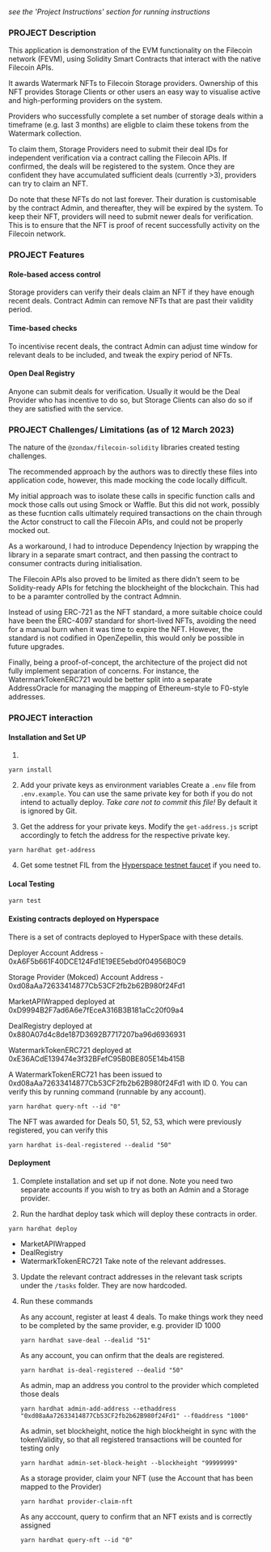 _see the 'Project Instructions' section for running instructions_

### PROJECT Description 

This application is demonstration of the EVM functionality on the Filecoin network (FEVM), using Solidity Smart Contracts that interact with the native Filecoin APIs.

It awards Watermark NFTs to Filecoin Storage providers. Ownership of this NFT provides Storage Clients or other users an easy way to visualise active and high-performing providers on the system. 

Providers who successfully complete a set number of storage deals within a timeframe (e.g. last 3 months) are eligble to claim these tokens from the Watermark collection.

To claim them, Storage Providers need to submit their deal IDs for independent verification via a contract calling the Filecoin APIs. If confirmed, the deals will be registered to the system. Once they are confident they have accumulated sufficient deals (currently >3), providers can try to claim an NFT. 

Do note that these NFTs do not last forever. Their duration is customisable by the contract Admin, and thereafter, they will be expired by the system. To keep their NFT, providers will need to submit newer deals for verification. This is to ensure that the NFT is proof of recent successfully activity on the Filecoin network.


### PROJECT Features

#### Role-based access control 
Storage providers can verify their deals claim an NFT if they have enough recent deals. 
Contract Admin can remove NFTs that are past their validity period.

#### Time-based checks 
To incentivise recent deals, the contract Admin can adjust time window for relevant deals to be included, and tweak the expiry period of NFTs.

#### Open Deal Registry
Anyone can submit deals for verification. Usually it would be the Deal Provider who has incentive to do so, but Storage Clients can also do so if they are satisfied with the service.


### PROJECT Challenges/ Limitations (as of 12 March 2023)

The nature of the `@zondax/filecoin-solidity` libraries created testing challenges.

The recommended approach by the authors was to directly these files into application code, however, this made mocking the code locally difficult. 

My initial approach was to isolate these calls in specific function calls and mock those calls out using Smock or Waffle. But this did not work, possibly as these fucntion calls ultimately required transactions on the chain through the Actor construct to call the Filecoin APIs, and could not be properly mocked out.

As a workaround, I had to introduce Dependency Injection by wrapping the library in a separate smart contract, and then passing the contract to consumer contracts during initialisation. 

The Filecoin APIs also proved to be limited as there didn't seem to be Solidity-ready APIs for fetching the blockheight of the blockchain. This had to be a paramter controlled by the contract Admnin.

Instead of using ERC-721 as the NFT standard, a more suitable choice could have been the ERC-4097 standard for short-lived NFTs, avoiding the need for a manual burn when it was time to expire the NFT. However, the standard is not codified in OpenZepellin, this would only be possible in future upgrades.

Finally, being a proof-of-concept, the architecture of the project did not fully implement separation of concerns. For instance, the WatermarkTokenERC721 would be better split into a separate AddressOracle for managing the mapping of Ethereum-style to F0-style addresses. 


### PROJECT interaction

#### Installation and Set UP
1. 
```
yarn install
```

2. Add your private keys as environment variables
Create a `.env` file from `.env.example`.
You can use the same private key for both if you do not intend to actually deploy. 
*Take care not to commit this file!* By default it is ignored by Git.

3. Get the address for your private keys.
Modify the `get-address.js` script accordingly to fetch the address for the respective private key. 
```
yarn hardhat get-address
```

4. Get some testnet FIL from the [Hyperspace testnet faucet](https://hyperspace.yoga/#faucet) if you need to.


#### Local Testing
```
yarn test
```


#### Existing contracts deployed on Hyperspace
There is a set of contracts deployed to HyperSpace with these details.

Deployer Account Address - 0xA6F5b661F40DCE124Fd1E19EE5ebd0f04956B0C9

Storage Provider (Mokced) Account Address - 0xd08aAa72633414877Cb53CF2fb2b62B980f24Fd1

MarketAPIWrapped deployed at 0xD9994B2F7ad6A6e7fEceA316B3B181aCc20f09a4

DealRegistry deployed at 0x880A07d4c8de187D3692B7717207ba96d6936931

WatermarkTokenERC721 deployed at 0xE36ACdE139474e3f32BFefC95B0BE805E14b415B

A WatermarkTokenERC721 has been issued to 0xd08aAa72633414877Cb53CF2fb2b62B980f24Fd1 with ID 0.
You can verify this by running command (runnable by any account).
```
yarn hardhat query-nft --id "0"
```
The NFT was awarded for Deals 50, 51, 52, 53, which were previously registered, you can verify this
```
yarn hardhat is-deal-registered --dealid "50"
```


#### Deployment
1. Complete installation and set up if not done.
Note you need two separate accounts if you wish to try as both an Admin and a Storage provider. 

2. Run the hardhat deploy task which will deploy these contracts in order.
```
yarn hardhat deploy
```
- MarketAPIWrapped
- DealRegistry
- WatermarkTokenERC721
Take note of the relevant addresses.

3. Update the relevant contract addresses in the relevant task scripts under the `/tasks` folder. They are now hardcoded.


4. Run these commands 

    As any account, register at least 4 deals. To make things work they need to be completed by the same provider, e.g. provider ID 1000
    ```
    yarn hardhat save-deal --dealid "51"
    ```

    As any account, you can onfirm that the deals are registered.
    ```
    yarn hardhat is-deal-registered --dealid "50"
    ```

    As admin, map an address you control to the provider which completed those deals
    ```
    yarn hardhat admin-add-address --ethaddress "0xd08aAa72633414877Cb53CF2fb2b62B980f24Fd1" --f0address "1000"
    ```

    As admin, set blockheight, notice the high blockheight in sync with the tokenValidity, so that all registered transactions will be counted for testing only
    ```
    yarn hardhat admin-set-block-height --blockheight "99999999"
    ```

    As a storage provider, claim your NFT (use the Account that has been mapped to the Provider) 
    ```
    yarn hardhat provider-claim-nft
    ```

    As any acccount, query to confirm that an NFT exists and is correctly assigned
    ```
    yarn hardhat query-nft --id "0"
    ```
